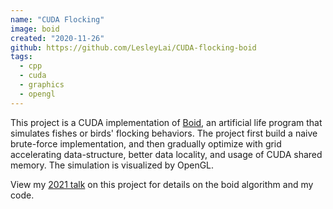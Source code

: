 ```yaml
---
name: "CUDA Flocking"
image: boid
created: "2020-11-26"
github: https://github.com/LesleyLai/CUDA-flocking-boid
tags:
  - cpp
  - cuda
  - graphics
  - opengl
---
```


This project is a CUDA implementation of [Boid](https://en.wikipedia.org/wiki/Boids), an artificial life program that simulates fishes or birds' flocking behaviors.
The project first build a naive brute-force implementation, and then gradually optimize with grid accelerating data-structure, better data locality, and usage of CUDA shared memory.
The simulation is visualized by OpenGL.

View my [2021 talk](https://www.youtube.com/watch?v=PPsP1unDkSg) on this project for details on the boid algorithm and my code.
